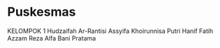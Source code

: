 # Puskesmas

KELOMPOK 1 
Hudzaifah Ar-Rantisi
Assyifa Khoirunnisa Putri
Hanif Fatih Azzam
Reza Alfa Bani Pratama
